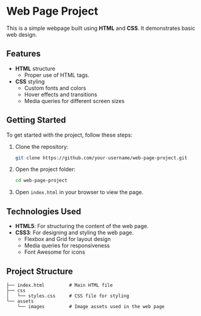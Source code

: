 # Web Page Project

This is a simple webpage built using **HTML** and **CSS**. It demonstrates basic web design.

## Features

- **HTML** structure
  - Proper use of HTML tags.
- **CSS** styling
  - Custom fonts and colors
  - Hover effects and transitions
  - Media queries for different screen sizes

## Getting Started

To get started with the project, follow these steps:

1. Clone the repository:

    ```bash
    git clone https://github.com/your-username/web-page-project.git
    ```

2. Open the project folder:

    ```bash
    cd web-page-project
    ```

3. Open `index.html` in your browser to view the page.

## Technologies Used

- **HTML5**: For structuring the content of the web page.
- **CSS3**: For designing and styling the web page.
  - Flexbox and Grid for layout design
  - Media queries for responsiveness
  - Font Awesome for icons

## Project Structure

```plaintext
├── index.html         # Main HTML file
├── css
│   └── styles.css     # CSS file for styling
└── assets
    └── images         # Image assets used in the web page
